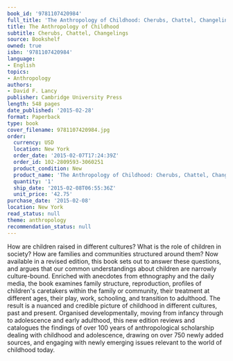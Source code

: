 ```yaml
---
book_id: '9781107420984'
full_title: 'The Anthropology of Childhood: Cherubs, Chattel, Changelings'
title: The Anthropology of Childhood
subtitle: Cherubs, Chattel, Changelings
source: Bookshelf
owned: true
isbn: '9781107420984'
language:
- English
topics:
- Anthropology
authors:
- David F. Lancy
publisher: Cambridge University Press
length: 548 pages
date_published: '2015-02-28'
format: Paperback
type: book
cover_filename: 9781107420984.jpg
order:
  currency: USD
  location: New York
  order_date: '2015-02-07T17:24:39Z'
  order_id: 102-2809593-3060251
  product_condition: New
  product_name: 'The Anthropology of Childhood: Cherubs, Chattel, Changelings'
  quantity: '1'
  ship_date: '2015-02-08T06:55:36Z'
  unit_price: '42.75'
purchase_date: '2015-02-08'
location: New York
read_status: null
theme: anthropology
recommendation_status: null
---
```

How are children raised in different cultures? What is the role of children in society? How are families and communities structured around them? Now available in a revised edition, this book sets out to answer these questions, and argues that our common understandings about children are narrowly culture-bound. Enriched with anecdotes from ethnography and the daily media, the book examines family structure, reproduction, profiles of children's caretakers within the family or community, their treatment at different ages, their play, work, schooling, and transition to adulthood. The result is a nuanced and credible picture of childhood in different cultures, past and present. Organised developmentally, moving from infancy through to adolescence and early adulthood, this new edition reviews and catalogues the findings of over 100 years of anthropological scholarship dealing with childhood and adolescence, drawing on over 750 newly added sources, and engaging with newly emerging issues relevant to the world of childhood today.
